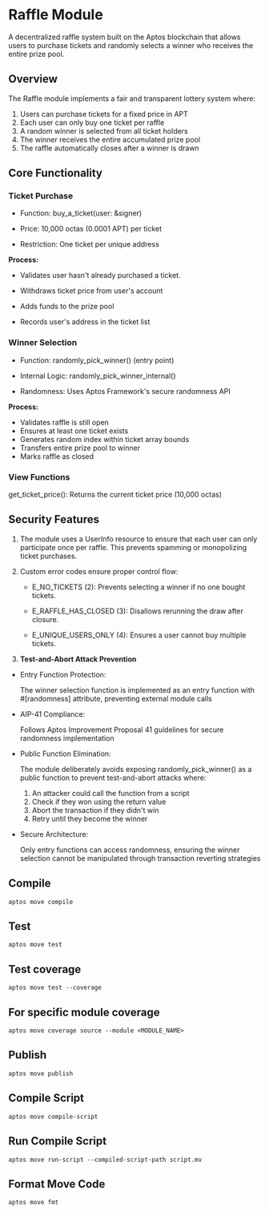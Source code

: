 # Raffle Module

A decentralized raffle system built on the Aptos blockchain that allows users to purchase tickets and randomly selects a winner who receives the entire prize pool.

## Overview

The Raffle module implements a fair and transparent lottery system where:

1. Users can purchase tickets for a fixed price in APT
2. Each user can only buy one ticket per raffle
3. A random winner is selected from all ticket holders
4. The winner receives the entire accumulated prize pool
5. The raffle automatically closes after a winner is drawn

## Core Functionality

### Ticket Purchase

- Function: buy_a_ticket(user: &signer)

- Price: 10,000 octas (0.0001 APT) per ticket

- Restriction: One ticket per unique address

**Process:**

- Validates user hasn't already purchased a ticket.
- Withdraws ticket price from user's account

- Adds funds to the prize pool

- Records user's address in the ticket list

### Winner Selection

- Function: randomly_pick_winner() (entry point)

- Internal Logic: randomly_pick_winner_internal()

- Randomness: Uses Aptos Framework's secure randomness API

**Process:**

- Validates raffle is still open
- Ensures at least one ticket exists
- Generates random index within ticket array bounds
- Transfers entire prize pool to winner
- Marks raffle as closed

### View Functions

get_ticket_price(): Returns the current ticket price (10,000 octas)

## Security Features

1. The module uses a UserInfo resource to ensure that each user can only participate once per raffle. This prevents spamming or monopolizing ticket purchases.

2. Custom error codes ensure proper control flow:

   - E_NO_TICKETS (2): Prevents selecting a winner if no one bought tickets.

   - E_RAFFLE_HAS_CLOSED (3): Disallows rerunning the draw after closure.

   - E_UNIQUE_USERS_ONLY (4): Ensures a user cannot buy multiple tickets.

3. **Test-and-Abort Attack Prevention**

- Entry Function Protection:

  The winner selection function is implemented as an entry function with #[randomness] attribute, preventing external module calls

- AIP-41 Compliance:

  Follows Aptos Improvement Proposal 41 guidelines for secure randomness implementation

- Public Function Elimination:

  The module deliberately avoids exposing randomly_pick_winner() as a public function to prevent test-and-abort attacks where:

  1. An attacker could call the function from a script
  2. Check if they won using the return value
  3. Abort the transaction if they didn't win
  4. Retry until they become the winner

- Secure Architecture:

  Only entry functions can access randomness, ensuring the winner selection cannot be manipulated through transaction reverting strategies

## Compile

```
aptos move compile
```

## Test

```
aptos move test
```

## Test coverage

```
aptos move test --coverage
```

## For specific module coverage

```
aptos move coverage source --module <MODULE_NAME>
```

## Publish

```
aptos move publish
```

## Compile Script

```
aptos move compile-script

```

## Run Compile Script

```
aptos move run-script --compiled-script-path script.mv
```

## Format Move Code

```
aptos move fmt
```
